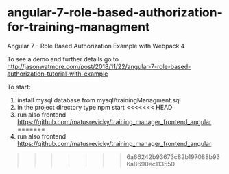 # angular-7-role-based-authorization-for-training-managment

Angular 7 - Role Based Authorization Example with Webpack 4

To see a demo and further details go to http://jasonwatmore.com/post/2018/11/22/angular-7-role-based-authorization-tutorial-with-example

To start:
1. install mysql database from mysql/trainingManagment.sql
2. in the project directory type npm start
<<<<<<< HEAD
3. run also frontend https://github.com/matusrevicky/training_manager_frontend_angular
=======
3. run also frontend https://github.com/matusrevicky/training_manager_frontend_angular
>>>>>>> 6a66242b93673c82b197088b936a8690ec113550
